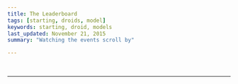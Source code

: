 ```yaml
---
title: The Leaderboard
tags: [starting, droids, model]
keywords: starting, droid, models 
last_updated: November 21, 2015
summary: "Watching the events scroll by"

---
```



<script> 
$(document).ready(function(){

});

</script>
 

<script> 
$(document).ready(function(){

	
		jQuery.ajax({
		    url: "https://api.coindroids.com/droid?order=purse_current.desc,level.asc",
		    type: "GET",
		    processData: false,
		       contentType: 'application/json',
			})
		.done(function(data, textStatus, jqXHR) {
			
			
			current_droid = '';
			for (index = data.length - 1; index >= 0; --index) { 
				if (current_droid != data[index].id) {
					$("#droid_list").prepend("<div id='"+data[index].droid_id+"'><div class='row'><div class='col-lg-2' ><b>"+data[index].name+"</b> <i>Level "+data[index].level+" </i></div><div class='col-lg-6 text-right' ></div></div></div>")

					$("#"+data[index].block_hash).append("<div class='row'><div class='col-lg-4'>Purse "+create_progress_bar((data[index].purse_current/10000),(data[index].purse_max/10000))+"</div><div class='col-lg-4 '>Health "+create_progress_bar(data[index].health_current,data[index].health_max)+"</div></div>");

					
					$("#"+data[index].block_hash).append("<div class='row'>"+((data[index].attack_address == null)?'Inactive':('<img src="https://chart.googleapis.com/chart?cht=qr&chl='+data[index].attack_address+'&chs=180x180&choe=UTF-8&chld=L|2" alt=""></p>'))+""+data[index].attack_address+"</div>");

						
					$("#droid_list").prepend("<hr>");	
					
					current_droid = data[index].id;
					
				}
 
			}		 	

		    console.log("HTTP Request Succeeded: " + jqXHR.status);
		    console.log(data);
		})
		.fail(function(jqXHR, textStatus, errorThrown) {
		    console.log("HTTP Request Failed");
		})
		.always(function() {
		       $("#submit-lookup").show();
			   $("#submit-lookup-hidden").hide();
		});
		
});		


function create_progress_bar(now, max){
	
	return '<div class="progress"><div class="progress-bar" role="progressbar"  style=" color: black; width: ' + Math.round((now/max)*100) + '%;" ><span style="min-width: 100px; overflow:visible; ">' + now+'/'+max +'</span></div></div>';

}

</script>


<div class="container" id='droid_list'>

</div>



<br />
<hr />
